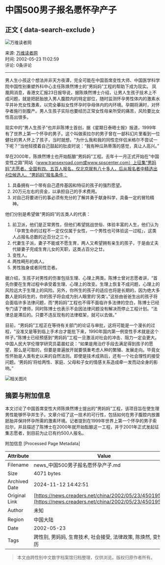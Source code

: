 # 中国500男子报名愿怀孕产子

## 正文 { data-search-exclude }


![万维读者网](https://pub.creaders.net/images/ww_03.gif)

来源: [万维读者网](https://www.creaders.net)  
时间: 2002-05-23 11:02:59  
评论: 0条评论

---

男人生小孩这个想法并非天方夜谭，完全可能在中国首席变性大师、中国医学科学院中国性别重塑外科中心主任陈焕然博士的“男妈妈”工程的帮助下成为现实。 凤凰网消息，香港文汇报23日报导说，据陈焕然博士介绍，让男人生孩子技术上不成问题，就是把胚胎放入男人腹腔内的特定部位，随时监测怀孕男性体内的激素水平并补充女性激素，以完全摹拟女性怀孕时孕母体内的内环境。孕期将满时，对怀孕者施行剖腹产。男人生孩子实际也要经历正常女性母亲所受的痛苦，风险要比女性高出很多。

现实中的“男人生孩子”也并非陈博士首创，据《星期日泰晤士报》报道，1999年有了世界上第一个怀孕的男子。这个叫做索拉尔的男子曾在一部科幻片里看到一位健壮的男人怀上了孩子，当时就想，“为什么我和我的同性恋伴侣米格尔不尝试一下呢？”当他轻摸着自己鼓起的肚皮时说：“我有种瓜熟蒂落的感觉，真让人高兴。”

早在2000年，陈焕然博士也开始酝酿“男妈妈”工程。去年十一月正式开始在“中国变性之路”网站（www.transexroad.com或www.spscenter.com）上征集“男妈妈”志愿者。全国有四、五百人报名，仅北京就有八十多人，后从报名者中精选出4位候选人。“男妈妈”报名条件：  
1. 具备拥有一个带有自己遗传基因和特征的孩子的强烈愿望。  
2. 20万元左右的资金，以承担自己的手术费用。  
3. 对自己将要进行的事必须有充分的了解并勇于献身科学，具备一定的冒险精神。

他们分别是希望做“男妈妈”的五类人的代表：  
1. 前卫派，他们是正常男性，但他们希望挑战世俗、体验丰富的人生，他们认为「孕育生命的过程不一定仅仅属于女性，一个男性也可体验这一过程」，这类人占报名总数的近百分之三十。  
2. 代妻生子派，妻子不能或不愿生育，两人又希望拥有亲生的孩子，于是由丈夫代替妻子完成生育儿女的天职，这类占百分之廿。  
3. 变性人。  
4. 两性畸形的病人。  
5. 男性独身或者同性恋者。

据介绍，生孩子对男性的伤害包括生理、心理上两类。陈博士曾对志愿者讲，“首先你要在生育过程中承受着生理、心理上的改变。生理上恢复不成问题，心理上的风险远大于生理上的风险。另外，你所生的孩子的适应也将是长期的，因为绝大多数人是妈妈生的，你的孩子将会成为别人眼里的‘另类’。”这些由爸爸生出的孩子将会面临许多法律问题，而“男妈妈”工程也不得不面临许多法律的空白，陈博士已经专门请了律师，同时陈博士也表示不会因法律问题没有解决而停止工程计划。“法律总是滞后的。只要不违反现有的法律框架，就可以去做。”

目前，“男妈妈”工程正在等待有关部门的论证与审批，这将可能是一个漫长的过程，“没准又是等到临上手术台才能批下来，1990年国内第一例变性手术就是这个样子。”陈博士已经预感到“男妈妈”工程一旦激活对社会的冲击、阻力一定会更大。中国人民大学伦理学研究员葛晨虹说：“如果是用治疗手段去满足得到孩子的愿望，那么是可取的，但要是普遍放开就要慎重考虑人种的繁殖、发展走向。毕竟女性怀胎是人类有史以来的自然法则。即使是技术成熟后，还有一个社会理性的接受问题。‘男妈妈’将给两性、家庭、父母和子女的情感关系造成牵一发而动全身的影响。”

![相关图片](https://pub.creaders.net/images/tu_15.png)

## 摘要与附加信息

<!-- tcd_abstract -->
本文讨论了中国首席变性大师陈焕然博士提出的“男妈妈”工程，该项目旨在使生理男性能够怀孕并生子。文章介绍了这一技术的可行性，包括如何在男子腹腔内放置胚胎并保持怀孕所需的激素环境。记者提到在1999年世界上第一个怀孕的男子索拉尔，并且描述了陈博士在2000年就开始酝酿这一工程，并于2001年正式发起征集志愿者，到目前为止已有约500人报名。
<!-- tcd_abstract_end -->

附加信息 [Processed Page Metadata]

| Attribute       | Value                                  |
|-----------------|----------------------------------------|
| Filename        | news_中国500男子报名愿怀孕产子.md                             |
| Size            | 4071 bytes                           |
| Archived Date   | 2024-11-12 14:42:51                             |
| Original Link   | [https://news.creaders.net/china/2002/05/23/450195.html](https://news.creaders.net/china/2002/05/23/450195.html)                       |
| Author          | 未知                               |
| Region          | 中国大陆                               |
| Date            | 2002-05-23                                 |
| Tags            | 跨性别, 男妈妈, 生育技术, 社会接受, 法律政策, 陈焕然, 变性人经历                                 |
>
> 本文由跨性别中文数字档案馆归档整理，仅供浏览。版权归原作者所有。
>
